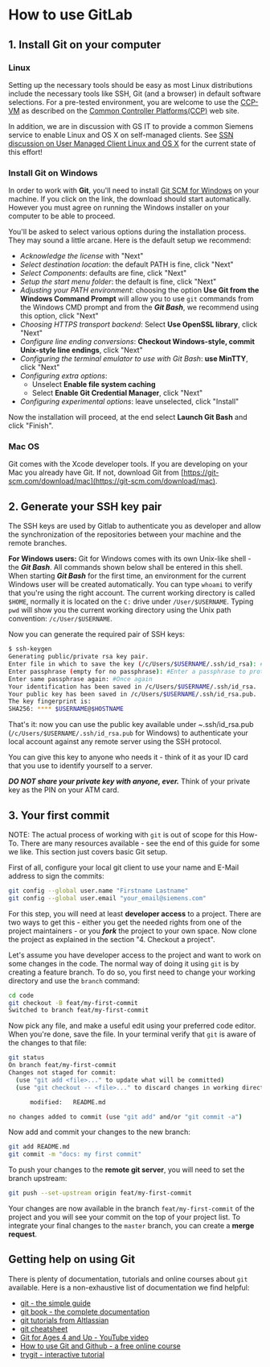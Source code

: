 # How to use GitLab

## 1. Install Git on your computer

### Linux

Setting up the necessary tools should be easy as most Linux distributions include the necessary tools like SSH, Git (and a browser) in default software selections. For a pre-tested environment, you are welcome to use the [CCP-VM](https://code.siemens.com/ccp/vm/) as described on the [Common Controller Platforms(CCP)](https://ccp.siemens.com) web site.

In addition, we are in discussion with GS IT to provide a common Siemens service to enable Linux and OS X on self-managed clients. See [SSN discussion on User Managed Client Linux and OS X](https://siemens.socialcast.com/topics/it-demand-linux-and-mac) for the current state of this effort!

### Install Git on Windows

In order to work with **Git**, you'll need to install [Git SCM for Windows](http://git-scm.com/download/win) on your machine. If you click on the link, the download should start automatically. However you must agree on running the Windows installer on your computer to be able to proceed.

You'll be asked to select various options during the installation process. They may sound a little arcane. Here is the default setup we recommend:

- _Acknowledge the license_ with "Next"
- _Select destination location_: the default PATH is fine, click "Next"
- _Select Components_: defaults are fine, click "Next"
- _Setup the start menu folder_: the default is fine, click "Next"
- _Adjusting your PATH environment_: choosing the option **Use Git from the Windows Command Prompt** will allow you to use `git` commands from the Windows CMD prompt and from the _**Git Bash**_, we recommend using this option, click "Next"
- _Choosing HTTPS transport backend_: Select **Use OpenSSL library**, click "Next"
- _Configure line ending conversions_: **Checkout Windows-style, commit Unix-style line endings**, click "Next"
- _Configuring the terminal emulator to use with Git Bash_: **use MinTTY**, click "Next"
- _Configuring extra options_:
  - Unselect **Enable file system caching**
  - Select **Enable Git Credential Manager**, click "Next"
- _Configuring experimental options_: leave unselected, click "Install"

Now the installation will proceed, at the end select **Launch Git Bash** and click "Finish".

### Mac OS

Git comes with the Xcode developer tools. If you are developing on your Mac you already have Git. If not,
download Git from [https://git-scm.com/download/mac](https://git-scm.com/download/mac).

## 2. Generate your SSH key pair

The SSH keys are used by Gitlab to authenticate you as developer and allow the synchronization of the repositories between your machine and the remote branches.

**For Windows users:** Git for Windows comes with its own Unix-like shell - the _**Git Bash**_. All commands shown below shall be entered in this shell. When starting _**Git Bash**_ for the first time, an environment for the current Windows user will be created automatically. You can type `whoami` to verify that you're using the right account. The current working directory is called `$HOME`, normally it is located on the `C:` drive under `/User/$USERNAME`. Typing `pwd` will show you the current working directory using the Unix path convention: `/c/User/$USERNAME`.

Now you can generate the required pair of SSH keys:

``` sh
$ ssh-keygen
Generating public/private rsa key pair.
Enter file in which to save the key (/c/Users/$USERNAME/.ssh/id_rsa): #Press enter to save you keys at the default location
Enter passphrase (empty for no passphrase): #Enter a passphrase to protect your private key
Enter same passphrase again: #Once again
Your identification has been saved in /c/Users/$USERNAME/.ssh/id_rsa.
Your public key has been saved in /c/Users/$USERNAME/.ssh/id_rsa.pub.
The key fingerprint is:
SHA256: **** $USERNAME@$HOSTNAME
```

That's it: now you can use the public key available under ~.ssh/id_rsa.pub (`/c/Users/$USERNAME/.ssh/id_rsa.pub` for Windows) to authenticate your local account against any remote server using the SSH protocol.

You can give this key to anyone who needs it - think of it as your ID card that you use to identify yourself to a server.

_**DO NOT share your private key with anyone, ever.**_ Think of your private key as the PIN on your ATM card.

## 3. Your first commit

NOTE: The actual process of working with `git` is out of scope for this How-To. There are many resources available - see the end of this guide for some we like. This section just covers basic Git setup.

First of all, configure your local git client to use your name and E-Mail address to sign the commits:

``` sh
git config --global user.name "Firstname Lastname"
git config --global user.email "your_email@siemens.com"
```

For this step, you will need at least **developer access** to a project. There are two ways to get this - either you get the needed rights from one of the project maintainers - or you _**fork**_ the project to your own space. Now clone the project as explained in the section "4. Checkout a project".

Let's assume you have developer access to the project and want to work on some changes in the code. The normal way of doing it using `git` is by creating a feature branch. To do so, you first need to change your working directory and use the `branch` command:

``` sh
cd code
git checkout -B feat/my-first-commit
Switched to branch feat/my-first-commit
```

Now pick any file, and make a useful edit using your preferred code editor. When you're done, save the file. In your terminal
verify that `git` is aware of the changes to that file:

``` sh
git status
On branch feat/my-first-commit
Changes not staged for commit:
  (use "git add <file>..." to update what will be committed)
  (use "git checkout -- <file>..." to discard changes in working directory)

      modified:   README.md

no changes added to commit (use "git add" and/or "git commit -a")
```

Now add and commit your changes to the new branch:

``` sh
git add README.md
git commit -m "docs: my first commit"
```

To push your changes to the **remote git server**, you will need to set the branch upstream:

``` sh
git push --set-upstream origin feat/my-first-commit
```

Your changes are now available in the branch `feat/my-first-commit` of the project and you will see your commit on the top of your project list. To integrate your final changes to the `master` branch, you can create a **merge request**.

## Getting help on using Git

There is plenty of documentation, tutorials and online courses about `git` available. Here is a non-exhaustive list of documentation we find helpful:

- [git - the simple guide](http://rogerdudler.github.io/git-guide/)
- [git book - the complete documentation](https://git-scm.com/book/en/v2)
- [git tutorials from Altlassian](https://www.atlassian.com/git/tutorials)
- [git cheatsheet](http://ndpsoftware.com/git-cheatsheet.html)
- [Git for Ages 4 and Up - YouTube video](https://www.youtube.com/watch?v=3m7BgIvC-uQ)
- [How to use Git and Github - a free online course](https://www.udacity.com/course/how-to-use-git-and-github--ud775)
- [trygit - interactive tutorial](https://try.github.io/levels/1/challenges/1)
